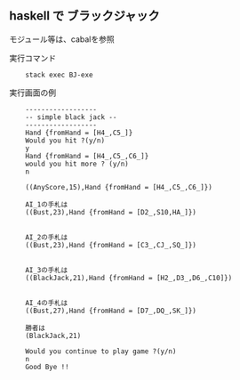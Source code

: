 ## haskell で ブラックジャック

モジュール等は、cabalを参照

実行コマンド

        stack exec BJ-exe

実行画面の例

        ------------------
        -- simple black jack --
        ------------------
        Hand {fromHand = [H4_,C5_]}
        Would you hit ?(y/n)
        y
        Hand {fromHand = [H4_,C5_,C6_]}
        would you hit more ? (y/n)
        n

        ((AnyScore,15),Hand {fromHand = [H4_,C5_,C6_]})

        AI_1の手札は
        ((Bust,23),Hand {fromHand = [D2_,S10,HA_]})


        AI_2の手札は
        ((Bust,23),Hand {fromHand = [C3_,CJ_,SQ_]})


        AI_3の手札は
        ((BlackJack,21),Hand {fromHand = [H2_,D3_,D6_,C10]})


        AI_4の手札は
        ((Bust,27),Hand {fromHand = [D7_,DQ_,SK_]})

        勝者は
        (BlackJack,21)

        Would you continue to play game ?(y/n)
        n
        Good Bye !!
